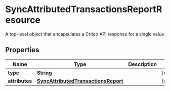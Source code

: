 

# SyncAttributedTransactionsReportResource

A top-level object that encapsulates a Criteo API response for a single value

## Properties

| Name | Type | Description | Notes |
|------------ | ------------- | ------------- | -------------|
|**type** | **String** |  |  [optional] |
|**attributes** | [**SyncAttributedTransactionsReport**](SyncAttributedTransactionsReport.md) |  |  [optional] |



